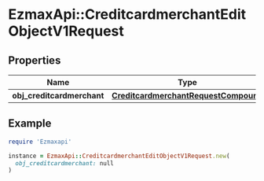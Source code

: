 # EzmaxApi::CreditcardmerchantEditObjectV1Request

## Properties

| Name | Type | Description | Notes |
| ---- | ---- | ----------- | ----- |
| **obj_creditcardmerchant** | [**CreditcardmerchantRequestCompound**](CreditcardmerchantRequestCompound.md) |  |  |

## Example

```ruby
require 'Ezmaxapi'

instance = EzmaxApi::CreditcardmerchantEditObjectV1Request.new(
  obj_creditcardmerchant: null
)
```

